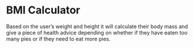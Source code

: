 # BMI Calculator

Based on the user’s weight and height it will calculate their body mass and give a piece of health advice depending on whether if they have eaten too many pies or if they need to eat more pies. 
